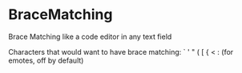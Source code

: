 # BraceMatching
Brace Matching like a code editor in any text field

Characters that would want to have brace matching:
`
'
"
(
[
{
<
: (for emotes, off by default)